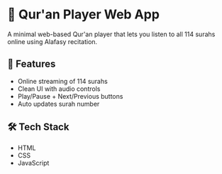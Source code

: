 # 📖 Qur'an Player Web App

A minimal web-based Qur'an player that lets you listen to all 114 surahs online using Alafasy recitation.

## 🌟 Features
- Online streaming of 114 surahs
- Clean UI with audio controls
- Play/Pause + Next/Previous buttons
- Auto updates surah number

## 🛠 Tech Stack
- HTML
- CSS
- JavaScript


